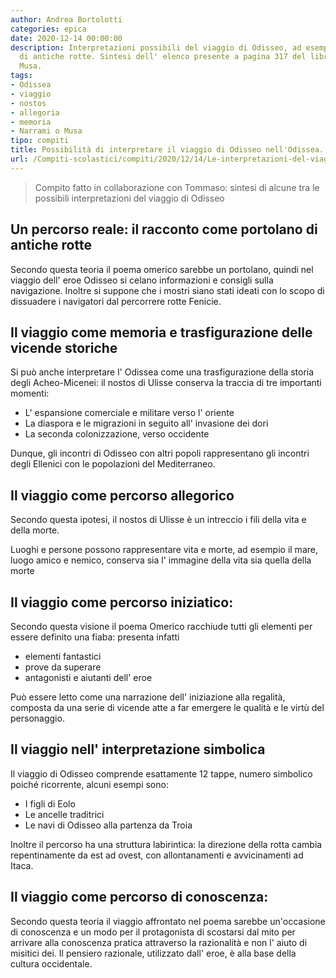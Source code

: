 ```yaml
---
author: Andrea Bortolotti
categories: epica
date: 2020-12-14 00:00:00
description: Interpretazioni possibili del viaggio di Odisseo, ad esempio come portolano
  di antiche rotte. Sintesi dell' elenco presente a pagina 317 del libro Narrami o
  Musa.
tags:
- Odissea
- viaggio
- nostos
- allegoria
- memoria
- Narrami o Musa
tipo: compiti
title: Possibilità di interpretare il viaggio di Odisseo nell'Odissea.
url: /Compiti-scolastici/compiti/2020/12/14/Le-interpretazioni-del-viaggio-di-Odisseo.html
---
```


> Compito fatto in collaborazione con Tommaso: sintesi di alcune tra le possibili interpretazioni del viaggio di Odisseo <!--more-->

## Un percorso reale: il racconto come portolano di antiche rotte

Secondo questa teoria il poema omerico sarebbe un portolano, quindi nel viaggio dell' eroe Odisseo si celano informazioni e consigli sulla navigazione. Inoltre si suppone che i mostri siano stati ideati con lo scopo di dissuadere i navigatori dal percorrere rotte Fenicie.

## Il viaggio come memoria e trasfigurazione delle vicende storiche

Si può anche interpretare l' Odissea come una trasfigurazione della storia degli Acheo-Micenei: il nostos di Ulisse conserva la traccia di tre importanti momenti:

- L' espansione comerciale e militare verso l' oriente
- La diaspora e le migrazioni in seguito all' invasione dei dori
- La seconda colonizzazione, verso occidente

Dunque, gli incontri di Odisseo con altri popoli rappresentano gli incontri degli Ellenici con le popolazioni del Mediterraneo.

## Il viaggio come percorso allegorico

Secondo questa ipotesi, il nostos di Ulisse è un intreccio i fili della vita e della morte.

Luoghi e persone possono rappresentare vita e morte, ad esempio il mare, luogo amico e nemico, conserva sia l' immagine della vita sia quella della morte

## Il viaggio come percorso iniziatico:

Secondo questa visione il poema Omerico racchiude tutti gli elementi per essere definito una fiaba: presenta infatti 

- elementi fantastici
- prove da superare 
- antagonisti e aiutanti dell' eroe

Può essere letto come una narrazione dell' iniziazione alla regalità, composta da una serie di vicende atte a far emergere le qualità e le virtù del personaggio.

## Il viaggio nell' interpretazione simbolica

Il viaggio di Odisseo comprende esattamente 12 tappe, numero simbolico poiché ricorrente, alcuni esempi sono:

- I figli di Eolo
- Le ancelle traditrici
- Le navi di Odisseo alla partenza da Troia

Inoltre il percorso ha una struttura labirintica: la direzione della rotta cambia repentinamente da est ad ovest, con allontanamenti e avvicinamenti ad Itaca.

## Il viaggio come percorso di conoscenza:

Secondo questa teoria il viaggio affrontato nel poema sarebbe un'occasione di conoscenza e un modo per il protagonista di scostarsi dal mito per arrivare alla conoscenza pratica attraverso la razionalità e non l' aiuto di misitici dei. Il pensiero razionale, utilizzato dall' eroe, è alla base della cultura occidentale.